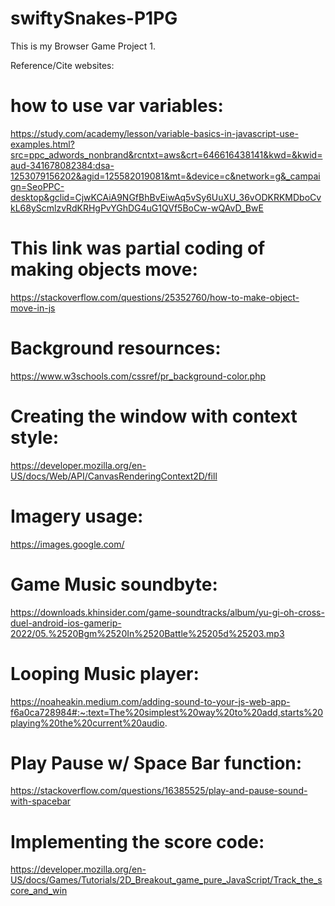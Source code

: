 # swiftySnakes-P1PG
 This is my Browser Game Project 1.

Reference/Cite websites:


# how to use var variables:
 https://study.com/academy/lesson/variable-basics-in-javascript-use-examples.html?src=ppc_adwords_nonbrand&rcntxt=aws&crt=646616438141&kwd=&kwid=aud-341678082384:dsa-1253079156202&agid=125582019081&mt=&device=c&network=g&_campaign=SeoPPC-desktop&gclid=CjwKCAiA9NGfBhBvEiwAq5vSy6UuXU_36vODKRKMDboCvkL68yScmlzvRdKRHgPvYGhDG4uG1QVf5BoCw-wQAvD_BwE

# This link was partial coding of making objects move:
https://stackoverflow.com/questions/25352760/how-to-make-object-move-in-js

 # Background resournces: 

https://www.w3schools.com/cssref/pr_background-color.php

# Creating the window with context style:

https://developer.mozilla.org/en-US/docs/Web/API/CanvasRenderingContext2D/fill

# Imagery usage:

https://images.google.com/

# Game Music soundbyte:

https://downloads.khinsider.com/game-soundtracks/album/yu-gi-oh-cross-duel-android-ios-gamerip-2022/05.%2520Bgm%2520In%2520Battle%25205d%25203.mp3

# Looping Music player:

https://noaheakin.medium.com/adding-sound-to-your-js-web-app-f6a0ca728984#:~:text=The%20simplest%20way%20to%20add,starts%20playing%20the%20current%20audio.

# Play Pause w/ Space Bar function:

https://stackoverflow.com/questions/16385525/play-and-pause-sound-with-spacebar

# Implementing the score code:
https://developer.mozilla.org/en-US/docs/Games/Tutorials/2D_Breakout_game_pure_JavaScript/Track_the_score_and_win



